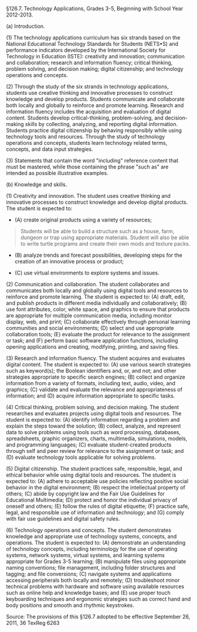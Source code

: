 §126.7. Technology Applications, Grades 3-5, Beginning with School Year 2012-2013.

(a)  Introduction.

(1)  The technology applications curriculum has six strands based on the National Educational Technology Standards for Students (NETS•S) and performance indicators developed by the International Society for Technology in Education (ISTE): creativity and innovation; communication and collaboration; research and information fluency; critical thinking, problem solving, and decision making; digital citizenship; and technology operations and concepts.

(2)  Through the study of the six strands in technology applications, students use creative thinking and innovative processes to construct knowledge and develop products. Students communicate and collaborate both locally and globally to reinforce and promote learning. Research and information fluency includes the acquisition and evaluation of digital content. Students develop critical-thinking, problem-solving, and decision-making skills by collecting, analyzing, and reporting digital information. Students practice digital citizenship by behaving responsibly while using technology tools and resources. Through the study of technology operations and concepts, students learn technology related terms, concepts, and data input strategies.

(3)  Statements that contain the word "including" reference content that must be mastered, while those containing the phrase "such as" are intended as possible illustrative examples.

(b)  Knowledge and skills.

(1)  Creativity and innovation. The student uses creative thinking and innovative processes to construct knowledge and develop digital products. The student is expected to:
   * (A)  create original products using a variety of resources;
   > Students will be able to build a structure such as a house, farm, dungeon or trap using appropriate materials. Student will also be able to write turtle programs and create their own mods and texture packs.

   * (B)  analyze trends and forecast possibilities, developing steps for the creation of an innovative process or product; 
   > 

   * (C)  use virtual environments to explore systems and issues.

(2)  Communication and collaboration. The student collaborates and communicates both locally and globally using digital tools and resources to reinforce and promote learning. The student is expected to:
   (A)  draft, edit, and publish products in different media individually and collaboratively;
   (B)  use font attributes, color, white space, and graphics to ensure that products are appropriate for multiple communication media, including monitor display, web, and print;
   (C)  collaborate effectively through personal learning communities and social environments;
   (D)  select and use appropriate collaboration tools;
   (E)  evaluate the product for relevance to the assignment or task; and
   (F)  perform basic software application functions, including opening applications and creating, modifying, printing, and saving files.

(3)  Research and information fluency. The student acquires and evaluates digital content. The student is expected to:
   (A)  use various search strategies such as keyword(s); the Boolean identifiers and, or, and not; and other strategies appropriate to specific search engines;
   (B)  collect and organize information from a variety of formats, including text, audio, video, and graphics;
   (C)  validate and evaluate the relevance and appropriateness of information; and
   (D)  acquire information appropriate to specific tasks.

(4)  Critical thinking, problem solving, and decision making. The student researches and evaluates projects using digital tools and resources. The student is expected to:
   (A)  identify information regarding a problem and explain the steps toward the solution;
   (B)  collect, analyze, and represent data to solve problems using tools such as word processing, databases, spreadsheets, graphic organizers, charts, multimedia, simulations, models, and programming languages;
   (C)  evaluate student-created products through self and peer review for relevance to the assignment or task; and
   (D)  evaluate technology tools applicable for solving problems.

(5)  Digital citizenship. The student practices safe, responsible, legal, and ethical behavior while using digital tools and resources. The student is expected to:
   (A)  adhere to acceptable use policies reflecting positive social behavior in the digital environment;
   (B)  respect the intellectual property of others;
   (C)  abide by copyright law and the Fair Use Guidelines for Educational Multimedia;
   (D)  protect and honor the individual privacy of oneself and others;
   (E)  follow the rules of digital etiquette;
   (F)  practice safe, legal, and responsible use of information and technology; and
   (G)  comply with fair use guidelines and digital safety rules.

(6)  Technology operations and concepts. The student demonstrates knowledge and appropriate use of technology systems, concepts, and operations. The student is expected to:
   (A)  demonstrate an understanding of technology concepts, including terminology for the use of operating systems, network systems, virtual systems, and learning systems appropriate for Grades 3-5 learning;
   (B)  manipulate files using appropriate naming conventions; file management, including folder structures and tagging; and file conversions;
   (C)  navigate systems and applications accessing peripherals both locally and remotely;
   (D)  troubleshoot minor technical problems with hardware and software using available resources such as online help and knowledge bases; and
   (E)  use proper touch keyboarding techniques and ergonomic strategies such as correct hand and body positions and smooth and rhythmic keystrokes.

Source: The provisions of this §126.7 adopted to be effective September 26, 2011, 36 TexReg 6263
